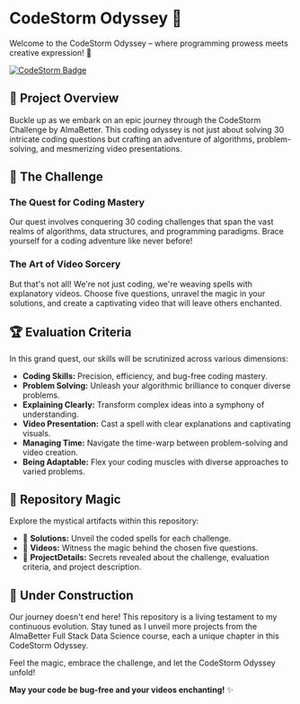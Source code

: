 # CodeStorm Odyssey 🚀

Welcome to the CodeStorm Odyssey – where programming prowess meets creative expression! 🌌

[![CodeStorm Badge](https://img.shields.io/badge/CodeStorm%20Challenge-AlmaBetter-blueviolet)](https://almabetter.com/)

## 🎯 Project Overview

Buckle up as we embark on an epic journey through the CodeStorm Challenge by AlmaBetter. This coding odyssey is not just about solving 30 intricate coding questions but crafting an adventure of algorithms, problem-solving, and mesmerizing video presentations.


## 🚀 The Challenge

### The Quest for Coding Mastery

Our quest involves conquering 30 coding challenges that span the vast realms of algorithms, data structures, and programming paradigms. Brace yourself for a coding adventure like never before!

### The Art of Video Sorcery

But that's not all! We're not just coding, we're weaving spells with explanatory videos. Choose five questions, unravel the magic in your solutions, and create a captivating video that will leave others enchanted.

## 🏆 Evaluation Criteria

In this grand quest, our skills will be scrutinized across various dimensions:

- **Coding Skills:** Precision, efficiency, and bug-free coding mastery.
- **Problem Solving:** Unleash your algorithmic brilliance to conquer diverse problems.
- **Explaining Clearly:** Transform complex ideas into a symphony of understanding.
- **Video Presentation:** Cast a spell with clear explanations and captivating visuals.
- **Managing Time:** Navigate the time-warp between problem-solving and video creation.
- **Being Adaptable:** Flex your coding muscles with diverse approaches to varied problems.

## 🌟 Repository Magic

Explore the mystical artifacts within this repository:

- 📁 **Solutions:** Unveil the coded spells for each challenge.
- 🎥 **Videos:** Witness the magic behind the chosen five questions.
- 📜 **ProjectDetails:** Secrets revealed about the challenge, evaluation criteria, and project description.

## 🚧 Under Construction

Our journey doesn't end here! This repository is a living testament to my continuous evolution. Stay tuned as I unveil more projects from the AlmaBetter Full Stack Data Science course, each a unique chapter in this CodeStorm Odyssey.

Feel the magic, embrace the challenge, and let the CodeStorm Odyssey unfold!

**May your code be bug-free and your videos enchanting!** ✨
